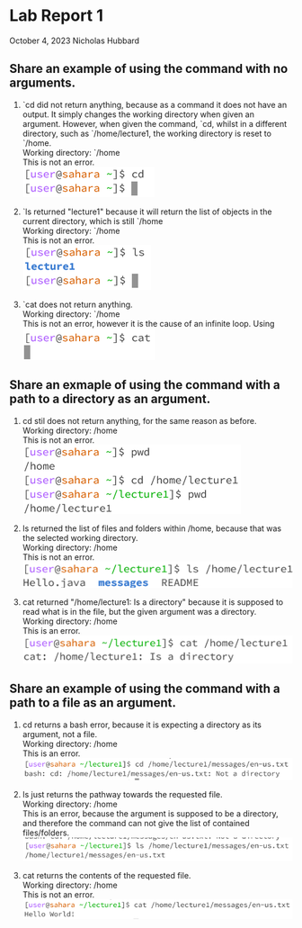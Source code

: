 # __Lab Report 1__
October 4, 2023
Nicholas Hubbard

## Share an example of using the command with no arguments.
    
1. \`cd did not return anything, because as a command it does not have an output. It simply changes the working directory when given an argument. However, when given the command, \`cd, whilst in a different directory, such as \`/home/lecture1, the working directory is reset to \`/home.     
Working directory: `/home   
This is not an error.   
![Image](s1.png)
    
2. \`ls returned "lecture1" because it will return the list of objects in the current directory, which is still \`/home  
Working directory: `/home  
This is not an error.  
![Image](s2.png)
    
3. \`cat does not return anything.  
Working directory: `/home  
This is not an error, however it is the cause of an infinite loop. Using  
![Image](s3.png)

## Share an exmaple of using the command with a path to a directory as an argument.

1. cd stil does not return anything, for the same reason as before.  
Working directory: /home  
This is not an error.  
![Image](s4.png)

2. ls returned the list of files and folders within /home, because that was the selected working directory.  
Working directory: /home  
This is not an error.  
![Image](s5.png)

3. cat returned "/home/lecture1: Is a directory" because it is supposed to read what is in the file, but the given argument was a directory.  
Working directory: /home  
This is an error.  
![Image](s6.png)

## Share an example of using the command with a path to a file as an argument.

1. cd returns a bash error, because it is expecting a directory as its argument, not a file.  
Working directory: /home  
This is an error.  
![Image](s7.png)

2. ls just returns the pathway towards the requested file.  
Working directory: /home  
This is an error, because the argument is supposed to be a directory, and therefore the command can not give the list of contained files/folders.  
![Image](s8.png)

3. cat returns the contents of the requested file.  
Working directory: /home  
This is not an error.  
![Image](s9.png)
